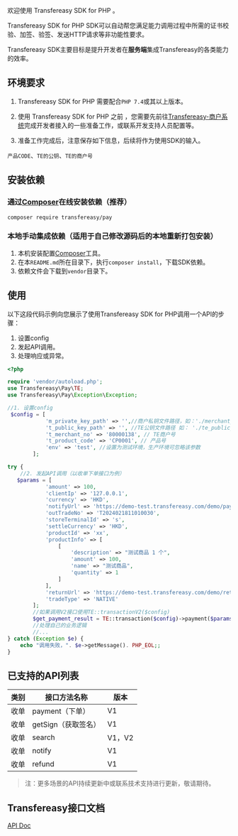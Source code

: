 欢迎使用 Transfereasy  SDK for PHP 。

Transfereasy SDK for PHP SDK可以自动帮您满足能力调用过程中所需的证书校验、加签、验签、发送HTTP请求等非功能性要求。

Transfereasy SDK主要目标是提升开发者在**服务端**集成Transfereasy的各类能力的效率。

## 环境要求
1. Transfereasy SDK for PHP 需要配合`PHP 7.4`或其以上版本。

2. 使用 Transfereasy SDK for PHP 之前 ，您需要先前往[Transfereasy-商户系统](https://mch.transfereasy.com/)完成开发者接入的一些准备工作，或联系开发支持人员配置等。

3. 准备工作完成后，注意保存如下信息，后续将作为使用SDK的输入。

`产品CODE`、`TE的公钥`、`TE的商户号`


## 安装依赖
### 通过[Composer](https://packagist.org/packages/transfereasy/pay/)在线安装依赖（推荐）

`composer require transfereasy/pay`

### 本地手动集成依赖（适用于自己修改源码后的本地重新打包安装）
1. 本机安装配置[Composer](https://getcomposer.org/)工具。
2. 在本`README.md`所在目录下，执行`composer install`，下载SDK依赖。
3. 依赖文件会下载到`vendor`目录下。

## 使用
以下这段代码示例向您展示了使用Transfereasy SDK for PHP调用一个API的步骤：

1. 设置config
2. 发起API调用。
3. 处理响应或异常。

```php
<?php

require 'vendor/autoload.php';
use Transfereasy\Pay\TE;
use Transfereasy\Pay\Exception\Exception;

//1. 设置config
 $config = [
            'm_private_key_path' => '',//商户私钥文件路径，如：'./merchant_private_test.key'
            't_public_key_path' => '', //TE公钥文件路径 如： './te_public_test.key'
            't_merchant_no' => '80000138', // TE商户号
            't_product_code' => 'CP0001', // 产品号
            'env' => 'test', //设置为测试环境，生产环境可忽略该参数
        ];

try {
    //2. 发起API调用（以收单下单接口为例）
   $params = [
            'amount' => 100,
            'clientIp' => '127.0.0.1',
            'currency' => 'HKD',
            'notifyUrl' => 'https://demo-test.transfereasy.com/demo/paymentNotify',
            'outTradeNo' => 'T2024021811010030',
            'storeTerminalId' => 's',
            'settleCurrency' => 'HKD',
            'productId' => 'xx',
            'productInfo' => [
                [
                    'description' => "测试商品 1 个",
                    'amount' => 100,
                    'name' => "测试商品",
                    'quantity' => 1
                ]
            ],
            'returnUrl' => 'https://demo-test.transfereasy.com/demo/returnUrl',
            'tradeType' => 'NATIVE'
        ];
        //如果调用V2接口使用TE::transactionV2($config)
        $get_payment_result = TE::transaction($config)->payment($params);
        //处理自己的业务逻辑
        //...
} catch (Exception $e) {
    echo "调用失败，". $e->getMessage(). PHP_EOL;;
}

```
## 已支持的API列表

| 类别       | 接口方法名称        | 版本    |
|----------|---------------|-------|
| 收单       | payment（下单）   | V1    | 
| 收单 | getSign（获取签名） | V1    |
| 收单 | search        | V1，V2 |
| 收单 | notify        | V1    | 
| 收单 | refund        | V1    |

> 注：更多场景的API持续更新中或联系技术支持进行更新，敬请期待。

## Transfereasy接口文档
[API Doc](https://mrdoc.transfereasy.com/)
